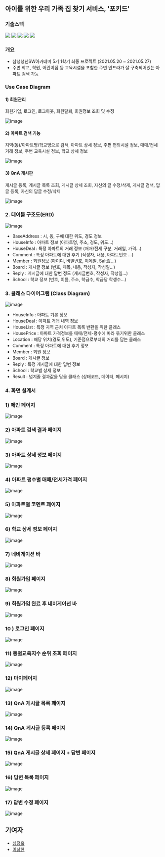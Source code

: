 ## 아이를 위한 우리 가족 집 찾기 서비스, '포키드'

### 기술스택
<p>
  <img src="https://img.shields.io/badge/JAVA-007396?style=flat-square&logo=java&logoColor=white">
  <img src="https://img.shields.io/badge/javascript-F7DF1E?style=flat-square&logo=javascript&logoColor=white">  
  <img src="https://img.shields.io/badge/SpringBoot-6DB33F?style=flat-square&logo=SpringBoot&logoColor=white">
  <img src="https://img.shields.io/badge/vue.js-4FC08D?style=flat-square&logo=vue.js&logoColor=white">
  <img src="https://img.shields.io/badge/mysql-4479A1?style=flat-square&logo=mysql&logoColor=white">
</p>

### 개요

- 삼성청년SW아카데미 5기 1학기 최종 프로젝트 (2021.05.20 ~ 2021.05.27)
- 주변 학교, 학원, 어린이집 등 교육시설을 포함한 주변 인프라가 잘 구축되어있는 아파트 검색 가능

### Use Case Diagram

#### 1) 회원관리

회원가입, 로그인, 로그아웃, 회원탈퇴, 회원정보 조회 및 수정

![image](https://user-images.githubusercontent.com/44252639/121977949-1aafa400-cdc2-11eb-9107-602663a72a70.png)

#### 2) 아파트 검색 기능

지역(동)/아파트명/학교명으로 검색, 아파트 상세 정보, 주편 편의시설 정보, 매매/전세 거래 정보, 주변 교육시설 정보, 학교 상세 정보

![image](https://user-images.githubusercontent.com/44252639/121978023-4468cb00-cdc2-11eb-9c89-c86682c54d48.png)

#### 3) QnA 게시판

게시글 등록, 게시글 목록 조회, 게시글 상세 조회, 자신의 글 수정/삭제, 게시글 검색, 답글 등록, 자신의 답글 수정/삭제

![image](https://user-images.githubusercontent.com/44252639/121978070-606c6c80-cdc2-11eb-90d6-0a79779082d8.png)

### 2. 테이블 구조도(ERD)

![image](https://user-images.githubusercontent.com/44252639/121978088-6b270180-cdc2-11eb-9da9-12d40aae0310.png)

- BaseAddress : 시, 동, 구에 대한 위도, 경도 정보
- HouseInfo : 아파트 정보 (아파트명, 주소, 경도, 위도...)
- HouseDeal : 특정 아파트의 거래 정보 (매매/전세 구분, 거래일, 가격...)
- Comment : 특정 아파트에 대한 후기 (작성자, 내용, 아파트번호 ...)
- Member : 회원정보 (아이디, 비밀번호, 이메일, Salt값...)
- Board : 게시글 정보 (번호, 제목, 내용, 작성자, 작성일...)
- Reply : 게시글에 대한 답변 정도 (게시글번호, 작성자, 작성일...)
- School : 학교 정보 (번호, 이름, 주소, 학급수, 학급당 학생수...)

### 3. 클래스 다이어그램 (Class Diagram)

![image](https://user-images.githubusercontent.com/44252639/121978116-7d08a480-cdc2-11eb-9297-15f2774b8336.png)

- HouseInfo : 아파트 기본 정보
- HouseDeal : 아파트 거래 내역 정보
- HouseList : 특정 지역 근처 아파트 목록 반환을 위한 클래스
- HousePrice : 아파트 가격정보를 매매/전세-평수에 따라 묶기위한 클래스
- Location : 해당 위치(경도,위도), 기준점으로부터의 거리를 담는 클래스
- Comment : 특정 아파트에 대한 후기 정보
- Member : 회원 정보
- Board : 게시글 정보
- Reply : 특정 게시글에 대한 답변 정보
- School : 학교별 상세 정보
- Result : 넘겨줄 결과값을 담을 클래스 (상태코드, 데이터, 메시지)


### 4. 화면 설계서

### 1) 메인 페이지

![image](https://user-images.githubusercontent.com/44252639/121978137-87c33980-cdc2-11eb-99ed-7e01636d572d.png)

### 2) 아파트 검색 결과 페이지

![image](https://user-images.githubusercontent.com/44252639/121978149-8eea4780-cdc2-11eb-99d8-b3ee5cd0dd58.png)

### 3) 아파트 상세 정보 페이지

![image](https://user-images.githubusercontent.com/44252639/121978166-96a9ec00-cdc2-11eb-9fa9-1867376f952b.png)

### 4) 아파트 평수별 매매/전세가격 페이지

![image](https://user-images.githubusercontent.com/44252639/121978181-9c9fcd00-cdc2-11eb-9933-afcf3229df40.png)

### 5) 아파트별 코멘트 페이지

![image](https://user-images.githubusercontent.com/44252639/121978205-a6293500-cdc2-11eb-9fd1-6da07abc094f.png)

### 6) 학교 상세 정보 페이지

![image](https://user-images.githubusercontent.com/44252639/121978218-b04b3380-cdc2-11eb-838b-9c846c7cd683.png)

### 7) 네비게이션 바

![image](https://user-images.githubusercontent.com/44252639/121978228-b8a36e80-cdc2-11eb-9b19-0d339b1f76b5.png)

### 8) 회원가입 페이지

![image](https://user-images.githubusercontent.com/44252639/121978235-be00b900-cdc2-11eb-9d18-fae7ef891d9d.png)

### 9) 회원가입 완료 후 네이게이션 바

![image](https://user-images.githubusercontent.com/44252639/121978249-c48f3080-cdc2-11eb-88fa-6af55ff4d64e.png)

### 10 ) 로그인 페이지

![image](https://user-images.githubusercontent.com/44252639/121978259-cb1da800-cdc2-11eb-9547-cd923fe0ddc4.png)

### 11) 동별교육지수 순위 조회 페이지

![image](https://user-images.githubusercontent.com/44252639/121978267-d1ac1f80-cdc2-11eb-9075-222573f80fd4.png)

### 12) 마이페이지

![image](https://user-images.githubusercontent.com/44252639/121978276-d7a20080-cdc2-11eb-9d55-1ca9f98541e5.png)

### 13) QnA 게시글 목록 페이지

![image](https://user-images.githubusercontent.com/44252639/121978288-dcff4b00-cdc2-11eb-9e04-96feeb37bf1e.png)

### 14) QnA 게시글 등록 페이지

![image](https://user-images.githubusercontent.com/44252639/121978301-e2f52c00-cdc2-11eb-94d7-b7c05982d66b.png)

### 15) QnA 게시글 상세 페이지 + 답변 페이지

![image](https://user-images.githubusercontent.com/44252639/121978308-e7b9e000-cdc2-11eb-9ea8-e536e9e8f24a.png)

### 16) 답변 목록 페이지

![image](https://user-images.githubusercontent.com/44252639/121978320-ec7e9400-cdc2-11eb-8c14-0444a153b980.png)

### 17) 답변 수정 페이지

![image](https://user-images.githubusercontent.com/44252639/121978341-f2747500-cdc2-11eb-961a-c6ef3c699386.png)


## 기여자
- [심정욱](https://github.com/junguksim)
- [이상현](https://github.com/kimkuan)
